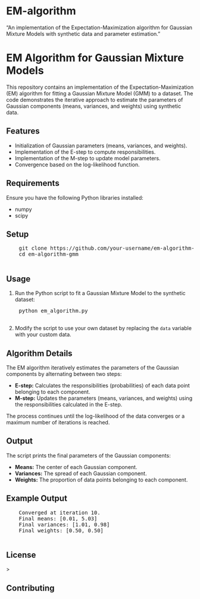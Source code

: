 # EM-algorithm
“An implementation of the Expectation-Maximization algorithm for Gaussian Mixture Models with synthetic data and parameter estimation.”
<!DOCTYPE html>
<html lang="en">
<head>
    <meta charset="UTF-8">
    <meta name="viewport" content="width=device-width, initial-scale=1.0">

</head>
<body>
    <h1>EM Algorithm for Gaussian Mixture Models</h1>

   <p>
        This repository contains an implementation of the Expectation-Maximization (EM) algorithm for fitting 
        a Gaussian Mixture Model (GMM) to a dataset. The code demonstrates the iterative approach to estimate 
        the parameters of Gaussian components (means, variances, and weights) using synthetic data.
    </p>

  <h2>Features</h2>
    <ul>
        <li>Initialization of Gaussian parameters (means, variances, and weights).</li>
        <li>Implementation of the E-step to compute responsibilities.</li>
        <li>Implementation of the M-step to update model parameters.</li>
        <li>Convergence based on the log-likelihood function.</li>
    </ul>
    <h2>Requirements</h2>
    <p>Ensure you have the following Python libraries installed:</p>
    <ul>
        <li>numpy</li>
        <li>scipy</li>
    </ul>
    <h2>Setup</h2>
    <pre>
    git clone https://github.com/your-username/em-algorithm-gmm.git
    cd em-algorithm-gmm
    </pre>
    <h2>Usage</h2>
    <ol>
        <li>Run the Python script to fit a Gaussian Mixture Model to the synthetic dataset:</li>
    </ol>
    <pre>
    python em_algorithm.py
    </pre>
    <ol start="2">
        <li>Modify the script to use your own dataset by replacing the <code>data</code> variable with your custom data.</li>
    </ol>
    <h2>Algorithm Details</h2>
    <p>
        The EM algorithm iteratively estimates the parameters of the Gaussian components by alternating between 
        two steps:
    </p>
    <ul>
        <li><strong>E-step:</strong> Calculates the responsibilities (probabilities) of each data point belonging to each component.</li>
        <li><strong>M-step:</strong> Updates the parameters (means, variances, and weights) using the responsibilities calculated in the E-step.</li>
    </ul>
    <p>
        The process continues until the log-likelihood of the data converges or a maximum number of iterations is reached.
    </p>
    <h2>Output</h2>
    <p>The script prints the final parameters of the Gaussian components:</p>
    <ul>
        <li><strong>Means:</strong> The center of each Gaussian component.</li>
        <li><strong>Variances:</strong> The spread of each Gaussian component.</li>
        <li><strong>Weights:</strong> The proportion of data points belonging to each component.</li>
    </ul>
    <h2>Example Output</h2>
    <pre>
    Converged at iteration 10.
    Final means: [0.01, 5.03]
    Final variances: [1.01, 0.98]
    Final weights: [0.50, 0.50]
    </pre>
    <h2>License</h2>
>
    <h2>Contributing</h2>
  
</body>
</html>
